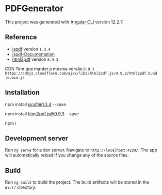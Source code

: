 # PDFGenerator

This project was generated with [Angular CLI](https://github.com/angular/angular-cli) version 12.2.7.

## Reference

 - [jspdf](https://www.npmjs.com/package/jspdf/v/1.3.4) version `1.3.4`
 - [jspdf-Documentation](https://artskydj.github.io/jsPDF/docs/jsPDF.html)
 - [html2pdf](https://www.npmjs.com/package/html2pdf.js/v/0.9.3) version `0.9.3`
 
 CDN Tem que manter a mesma versão `0.9.3`
 `https://cdnjs.cloudflare.com/ajax/libs/html2pdf.js/0.9.3/html2pdf.bundle.min.js`

## Installation

npm install jspdf@1.3.4 --save 

npm install html2pdf.js@0.9.3 --save 

npm i

## Development server

Run `ng serve` for a dev server. Navigate to `http://localhost:4200/`. The app will automatically reload if you change any of the source files.

## Build

Run `ng build` to build the project. The build artifacts will be stored in the `dist/` directory.

